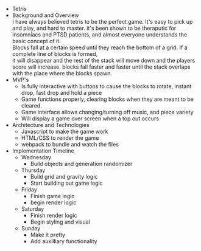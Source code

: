 
* Tetris
* Background and Overview  
    I have always believed tetris to be the perfect game. It's easy to pick up and play, and hard to master.
    it's been shown to be theraputic for insomniacs and PTSD patients, and almost everyone understands the basic concept of it.  
    Blocks fall at a certain speed until they reach the bottom of a  grid. If a complete line of blocks is formed,  
    it will disappear and the rest of the stack will move down and the players score will increase. blocks fall faster
    and faster until the stack overlaps with the place where the blocks spawn.
* MVP's
    * Is fully interactive with buttons to cause the blocks to rotate, instant drop, fast drop and hold a piece
    * Game functions properly, clearing blocks when they are meant to be cleared.
    * Game interface allows changing/turning off music, and piece variety
    * Will display a game over screen when a top out occurs
* Architecture and Technologies
    * Javascript to make the game work
    * HTML/CSS to render the game
    * webpack to bundle and watch the files
* Implementation Timeline
    * Wednesday
       * Build objects and generation randomizer
    * Thursday
       * Build grid and gravity logic
       * Start building out game logic
    * Friday
       * Finish game logic
       * begin render logic
    * Saturday
       * Finish render logic
       * Begin styling and visual
    * Sunday
       * Make it pretty
       * Add auxilliary functionality
